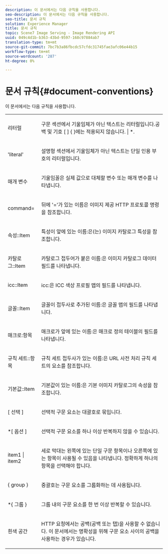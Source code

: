 ```yaml
---
description: 이 문서에서는 다음 규칙을 사용합니다.
seo-description: 이 문서에서는 다음 규칙을 사용합니다.
seo-title: 문서 규칙
solution: Experience Manager
title: 문서 규칙
topic: Scene7 Image Serving - Image Rendering API
uuid: 049c4d1b-b363-43bd-9597-168c97884ab7
translation-type: tm+mt
source-git-commit: 7bc7b3a86fbcdc57cfdc31745fae3afc06e44b15
workflow-type: tm+mt
source-wordcount: '287'
ht-degree: 0%

---
```



# 문서 규칙{#document-conventions}

이 문서에서는 다음 규칙을 사용합니다.

<table id="simpletable_8C9DB0DA5F2B4C068794415602B768CB"> 
 <tr class="strow"> 
  <td class="stentry"> <p>리터럴 </p> </td> 
  <td class="stentry"> <p>구문 섹션에서 기울임체가 아닌 텍스트는 리터럴입니다.공백 및 기호 [ ] { }에는 적용되지 않습니다. | *. </p> </td> 
 </tr> 
 <tr class="strow"> 
  <td class="stentry"> <p>'literal' </p> </td> 
  <td class="stentry"> <p>설명형 섹션에서 기울임체가 아닌 텍스트는 단일 인용 부호의 리터럴입니다. </p> </td> 
 </tr> 
 <tr class="strow"> 
  <td class="stentry"> <p> <span class="varname"> 매개 변수 </span> </p> </td> 
  <td class="stentry"> <p>기울임꼴은 실제 값으로 대체할 변수 또는 매개 변수를 나타냅니다. </p> </td> 
 </tr> 
 <tr class="strow"> 
  <td class="stentry"> <p> <span class="codeph"> command=  </span> </p> </td> 
  <td class="stentry"> <p>뒤에 '='가 있는 이름은 이미지 제공 HTTP 프로토콜 명령을 참조합니다. </p> </td> 
 </tr> 
 <tr class="strow"> 
  <td class="stentry"> <p> <span class="codeph"> 속성::Item  </span> </p> </td> 
  <td class="stentry"> <p><span class="codeph"> 특성이 앞에 있는 이름:</span>은(는) 이미지 카탈로그 특성을 참조합니다. </p> </td> 
 </tr> 
 <tr class="strow"> 
  <td class="stentry"> <p> <span class="codeph"> 카탈로그::Item  </span> </p> </td> 
  <td class="stentry"> <p><span class="codeph"> 카탈로그 접두어가 붙은 이름:</span>은 이미지 카탈로그 데이터 필드를 나타냅니다. </p> </td> 
 </tr> 
 <tr class="strow"> 
  <td class="stentry"> <p> <span class="codeph"> icc::Item  </span> </p> </td> 
  <td class="stentry"> <p><span class="codeph"> icc:</span>은 ICC 색상 프로필 맵의 필드를 나타냅니다. </p> </td> 
 </tr> 
 <tr class="strow"> 
  <td class="stentry"> <p> <span class="codeph"> 글꼴::Item  </span> </p> </td> 
  <td class="stentry"> <p><span class="codeph"> 글꼴이 접두사로 추가된 이름:</span>은 글꼴 맵의 필드를 나타냅니다. </p> </td> 
 </tr> 
 <tr class="strow"> 
  <td class="stentry"> <p> <span class="codeph"> 매크로:항목  </span> </p> </td> 
  <td class="stentry"> <p><span class="codeph"> 매크로가 앞에 있는 이름:</span>은 매크로 정의 테이블의 필드를 나타냅니다. </p> </td> 
 </tr> 
 <tr class="strow"> 
  <td class="stentry"> <p> <span class="codeph"> 규칙 세트::항목  </span> </p> </td> 
  <td class="stentry"> <p><span class="codeph"> 규칙 세트 접두사가 있는 이름:</span>은 URL 사전 처리 규칙 세트의 요소를 참조합니다. </p> </td> 
 </tr> 
 <tr class="strow"> 
  <td class="stentry"> <p> <span class="codeph"> 기본값::Item  </span> </p> </td> 
  <td class="stentry"> <p><span class="codeph"> 기본값이 있는 이름:</span>은 기본 이미지 카탈로그의 속성을 참조합니다. </p> </td> 
 </tr> 
 <tr class="strow"> 
  <td class="stentry"> <p> <span class="codeph"> [  <span class="varname"> 선택  </span>]  </span> </p> </td> 
  <td class="stentry"> <p>선택적 구문 요소는 대괄호로 묶입니다. </p> </td> 
 </tr> 
 <tr class="strow"> 
  <td class="stentry"> <p> <span class="codeph"> *[  <span class="varname"> 옵션  </span>]  </span> </p> </td> 
  <td class="stentry"> <p><span class="varname"> 선택적 </span> 구문 요소를 하나 이상 반복하지 않을 수 있습니다. </p> </td> 
 </tr> 
 <tr class="strow"> 
  <td class="stentry"> <p> <span class="codeph"> <span class="varname"> item1  </span>|  <span class="varname"> item2  </span> </span> </p> </td> 
  <td class="stentry"> <p>세로 막대는 왼쪽에 있는 단일 구문 항목이나 오른쪽에 있는 항목이 사용될 수 있음을 나타냅니다. 정확하게 하나의 항목을 선택해야 합니다. </p> </td> 
 </tr> 
 <tr class="strow"> 
  <td class="stentry"> <p> <span class="codeph"> {  <span class="varname"> group  </span>}  </span> </p> </td> 
  <td class="stentry"> <p>중괄호는 구문 요소를 그룹화하는 데 사용됩니다. </p> </td> 
 </tr> 
 <tr class="strow"> 
  <td class="stentry"> <p> <span class="codeph"> *{  <span class="varname"> 그룹  </span>}  </span> </p> </td> 
  <td class="stentry"> <p>그룹 내의 구문 요소를 한 번 이상 반복할 수 있습니다. </p> </td> 
 </tr> 
 <tr class="strow"> 
  <td class="stentry"> <p>흰색 공간 </p> </td> 
  <td class="stentry"> <p>HTTP 요청에서는 공백(공백 또는 탭)을 사용할 수 없습니다. 이 문서에서는 명확성을 위해 구문 요소 사이의 공백을 사용하는 경우가 있습니다. </p> </td> 
 </tr> 
</table>

